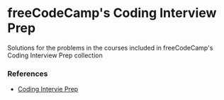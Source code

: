<h1>freeCodeCamp's Coding Interview Prep</h1>

<p>Solutions for the problems in the courses included in freeCodeCamp's Coding Interview Prep collection</p>

<h3>References</h3>
<ul>
  <li><a href="https://www.freecodecamp.org/learn/coding-interview-prep/">
    Coding Intervie Prep
  </a></li>
</ul>

